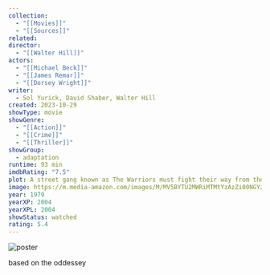 ```yaml
---
collection:
  - "[[Movies]]"
  - "[[Sources]]"
related: 
director:
  - "[[Walter Hill]]"
actors:
  - "[[Michael Beck]]"
  - "[[James Remar]]"
  - "[[Dorsey Wright]]"
writer:
  - Sol Yurick, David Shaber, Walter Hill
created: 2023-10-29
showType: movie
showGenre:
  - "[[Action]]"
  - "[[Crime]]"
  - "[[Thriller]]"
showGroup:
  - adaptation
runtime: 93 min
imdbRating: "7.5"
plot: A street gang known as The Warriors must fight their way from the Bronx to their home turf on Coney Island when they are falsely accused of assassinating a respected gang leader.
image: https://m.media-amazon.com/images/M/MV5BYTU2MWRiMTMtYzAzZi00NGYzLTlkMDEtNWQ3MzZlNTJlNzZkL2ltYWdlL2ltYWdlXkEyXkFqcGdeQXVyNjc1NTYyMjg@._V1_SX300.jpg
year: 1979
yearXP: 2004
yearXPL: 2004
showStatus: watched
rating: 5.4
---
```

![poster](https://m.media-amazon.com/images/M/MV5BYTU2MWRiMTMtYzAzZi00NGYzLTlkMDEtNWQ3MzZlNTJlNzZkL2ltYWdlL2ltYWdlXkEyXkFqcGdeQXVyNjc1NTYyMjg@._V1_SX300.jpg)


based on the oddessey
